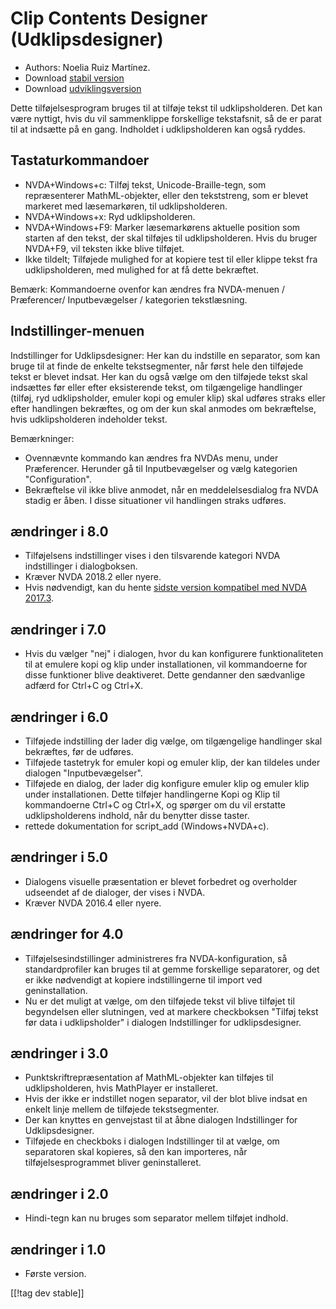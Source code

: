 # Clip Contents Designer (Udklipsdesigner) #

*	Authors: Noelia Ruiz Martínez.
*	Download [stabil version][1]
*	Download [udviklingsversion][2]

Dette tilføjelsesprogram bruges til at tilføje tekst til
udklipsholderen. Det kan være nyttigt, hvis du vil sammenklippe forskellige
tekstafsnit, så de er parat til at indsætte på en gang.  Indholdet i
udklipsholderen kan også ryddes.

## Tastaturkommandoer ##
*	NVDA+Windows+c: Tilføj tekst, Unicode-Braille-tegn, som repræsenterer
  MathML-objekter, eller den tekststreng, som er blevet markeret med
  læsemarkøren, til udklipsholderen.
*	NVDA+Windows+x: Ryd udklipsholderen.
*	NVDA+Windows+F9: Marker læsemarkørens aktuelle position som starten af den tekst, der skal tilføjes til udklipsholderen. Hvis du bruger NVDA+F9, vil teksten ikke blive tilføjet.
*	 Ikke tildelt; Tilføjede mulighed for at kopiere test til eller klippe tekst fra udklipsholderen, med mulighed for at få dette bekræftet.

Bemærk: Kommandoerne ovenfor kan ændres fra NVDA-menuen / Præferencer/
Inputbevægelser / kategorien tekstlæsning.

## Indstillinger-menuen ##
Indstillinger for Udklipsdesigner: Her kan du indstille en separator, som kan bruge til at finde de enkelte tekstsegmenter, når først hele den tilføjede tekst er blevet indsat.
Her kan du også vælge om den tilføjede tekst skal indsættes før eller efter eksisterende tekst, om tilgængelige handlinger (tilføj, ryd udklipsholder, emuler kopi og emuler klip) skal udføres straks eller efter handlingen bekræftes, og om der kun skal anmodes om bekræftelse, hvis udklipsholderen indeholder tekst.

Bemærkninger:

*	Ovennævnte kommando kan ændres fra NVDAs menu, under Præferencer. Herunder
  gå til Inputbevægelser og vælg kategorien "Configuration".
*	Bekræftelse vil ikke blive anmodet, når en meddelelsesdialog fra NVDA
  stadig er åben. I disse situationer vil handlingen straks udføres.

## ændringer i 8.0 ##

* Tilføjelsens indstillinger vises i den tilsvarende kategori NVDA
  indstillinger i dialogboksen.
* Kræver NVDA 2018.2 eller nyere.
* Hvis nødvendigt, kan du hente [sidste version kompatibel med NVDA
  2017.3][3].

## ændringer i 7.0

* Hvis du vælger "nej" i dialogen, hvor du kan konfigurere funktionaliteten
  til at emulere kopi og klip under installationen, vil kommandoerne for
  disse funktioner blive deaktiveret. Dette gendanner den sædvanlige adfærd
  for Ctrl+C og Ctrl+X.

## ændringer i 6.0

*	 Tilføjede indstilling der lader dig vælge, om tilgængelige handlinger skal bekræftes, før de udføres.
*	 Tilføjede tastetryk for emuler kopi og emuler klip, der kan tildeles under dialogen "Inputbevægelser".
*	 Tilføjede en dialog, der lader dig konfigure emuler klip og emuler klip under installationen. Dette tilføjer handlingerne Kopi og Klip til kommandoerne Ctrl+C og Ctrl+X, og spørger om du vil erstatte udklipsholderens indhold, når du benytter disse taster.
*	 rettede dokumentation for script_add (Windows+NVDA+c).

## ændringer i 5.0 ##

*	Dialogens visuelle præsentation er blevet forbedret og overholder
  udseendet af de dialoger, der vises i NVDA.
*	Kræver NVDA 2016.4 eller nyere.

## ændringer for 4.0 ##
*	Tilføjelsesindstillinger administreres fra NVDA-konfiguration, så
  standardprofiler kan bruges til at gemme forskellige separatorer, og det
  er ikke nødvendigt at kopiere indstillingerne til import ved
  geninstallation.
*	Nu er det muligt at vælge, om den tilføjede tekst vil blive tilføjet til
  begyndelsen eller slutningen, ved at markere checkboksen "Tilføj tekst før
  data i udklipsholder" i dialogen Indstillinger for udklipsdesigner.

## ændringer i 3.0 ##
*	Punktskriftrepræsentation af MathML-objekter kan tilføjes til
  udklipsholderen, hvis MathPlayer er installeret.
*	Hvis der ikke er indstillet nogen separator, vil der blot blive indsat en
  enkelt linje mellem de tilføjede tekstsegmenter.
*	Der kan knyttes en genvejstast til at åbne dialogen Indstillinger for
  Udklipsdesigner.
*	Tilføjede en checkboks i dialogen Indstillinger til at vælge, om
  separatoren skal kopieres, så den kan importeres, når
  tilføjelsesprogrammet bliver geninstalleret.

## ændringer i 2.0 ##
*	Hindi-tegn kan nu bruges som separator mellem tilføjet indhold.

## ændringer i 1.0 ##
*	Første version.


[[!tag dev stable]]

[1]: http://addons.nvda-project.org/files/get.php?file=ccd

[2]: http://addons.nvda-project.org/files/get.php?file=ccd-dev

[3]:
https://github.com/nvdaes/clipContentsDesigner/releases/download/7.2/clipContentsDesigner-7.2.nvda-addon
